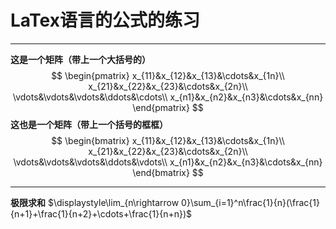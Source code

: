 # LaTex语言的公式的练习
---
**这是一个矩阵（带上一个大括号的）**
$$
\begin{pmatrix}
 x_{11}&x_{12}&x_{13}&\cdots&x_{1n}\\
 x_{21}&x_{22}&x_{23}&\cdots&x_{2n}\\
 \vdots&\vdots&\vdots&\ddots&\cdots\\
 x_{n1}&x_{n2}&x_{n3}&\cdots&x_{nn}
\end{pmatrix}
$$
**这也是一个矩阵（带上一个括号的框框）**
$$
\begin{bmatrix}
x_{11}&x_{12}&x_{13}&\cdots&x_{1n}\\
x_{21}&x_{22}&x_{23}&\cdots&x_{2n}\\
\vdots&\vdots&\vdots&\ddots&\vdots\\
x_{n1}&x_{n2}&x_{n3}&\cdots&x_{nn}    
\end{bmatrix}
$$

---
**极限求和**
$\displaystyle\lim_{n\rightarrow 0}\sum_{i=1}^n\frac{1}{n}(\frac{1}{n+1}+\frac{1}{n+2}+\cdots+\frac{1}{n+n})$
